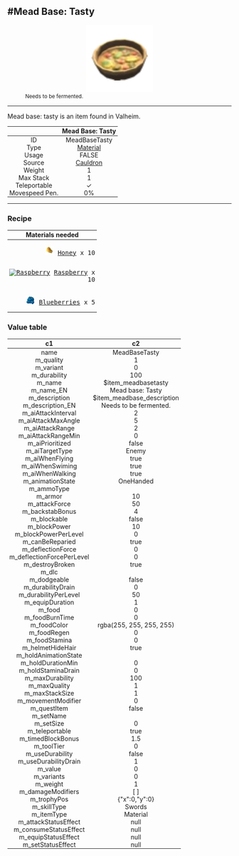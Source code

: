 <meta property="og:title" content="Mead Base: Tasty - MoreValheim" /><meta property="og:type" content="website" /><meta property="og:image" content="/assets/mead_base_tasty.png" /><meta property="og:description" content="Mead Base: Tasty is an item found in Valheim." /><meta name="theme-color" content="#546D78"><meta name="twitter:card" content="summary_large_image">
#Mead Base: Tasty
-------------
<style>img {width:20px;}.tb {width:150px;display: block;margin-left: auto;margin-right: auto;}</style>

<style>.md-typeset table:not([class]) th:not([align]) {min-width:unset!important;}</style>
<style>td{padding:0em 0.3em!important;text-align:center!important;border-left:.05rem solid var(--md-default-fg-color--lightest)}</style>

<style>th{padding:0.1em 0.3em!important;text-align:center!important;font-weight:bold}</style>

<style>pre{text-align:right!important}</style>
<style>table tr td:first-child {border-left: 0;};</style>

<figure><img src="/assets/mead_base_tasty.png" class="tb" /><figcaption><small>Needs to be fermented.</small></figcaption></figure>

-------------

Mead base: tasty is an item found in Valheim.

|        | Mead Base: Tasty              |
| ----------- | ------------------------------------ |
| ID |MeadBaseTasty
| Type | [Material](../../types/material)
| Usage | FALSE<br>
| Source | [Cauldron](../../item/cauldron)
| Weight | 1 |
| Max Stack | 1 |
| Teleportable | ✓
| Movespeed Pen. | 0%


-------------

### Recipe

| Materials needed |
| - |
| <pre>[![Honey](/assets/honey.png)](../../item/honey) [Honey](../honey) x 10</pre> |
| <pre>[![Raspberry](/assets/raspberry.png)](../../item/raspberry) [Raspberry](../raspberry) x 10</pre> |
| <pre>[![Blueberries](/assets/blueberries.png)](../../item/blueberries) [Blueberries](../blueberries) x 5</pre> |

### Value table
|c1|c2|
|----|----|
|name|MeadBaseTasty|
|m_quality|1|
|m_variant|0|
|m_durability|100|
|m_name|$item_meadbasetasty|
|m_name_EN|Mead base: Tasty|
|m_description|$item_meadbase_description|
|m_description_EN|Needs to be fermented.|
|m_aiAttackInterval|2|
|m_aiAttackMaxAngle|5|
|m_aiAttackRange|2|
|m_aiAttackRangeMin|0|
|m_aiPrioritized|false|
|m_aiTargetType|Enemy|
|m_aiWhenFlying|true|
|m_aiWhenSwiming|true|
|m_aiWhenWalking|true|
|m_animationState|OneHanded|
|m_ammoType||
|m_armor|10|
|m_attackForce|50|
|m_backstabBonus|4|
|m_blockable|false|
|m_blockPower|10|
|m_blockPowerPerLevel|0|
|m_canBeReparied|true|
|m_deflectionForce|0|
|m_deflectionForcePerLevel|0|
|m_destroyBroken|true|
|m_dlc||
|m_dodgeable|false|
|m_durabilityDrain|0|
|m_durabilityPerLevel|50|
|m_equipDuration|1|
|m_food|0|
|m_foodBurnTime|0|
|m_foodColor|rgba(255, 255, 255, 255)|
|m_foodRegen|0|
|m_foodStamina|0|
|m_helmetHideHair|true|
|m_holdAnimationState||
|m_holdDurationMin|0|
|m_holdStaminaDrain|0|
|m_maxDurability|100|
|m_maxQuality|1|
|m_maxStackSize|1|
|m_movementModifier|0|
|m_questItem|false|
|m_setName||
|m_setSize|0|
|m_teleportable|true|
|m_timedBlockBonus|1.5|
|m_toolTier|0|
|m_useDurability|false|
|m_useDurabilityDrain|1|
|m_value|0|
|m_variants|0|
|m_weight|1|
|m_damageModifiers|[  ]|
|m_trophyPos|{"x":0,"y":0}|
|m_skillType|Swords|
|m_itemType|Material|
|m_attackStatusEffect|null|
|m_consumeStatusEffect|null|
|m_equipStatusEffect|null|
|m_setStatusEffect|null|
